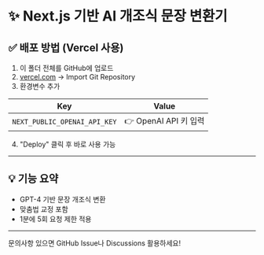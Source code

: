 # ✨ Next.js 기반 AI 개조식 문장 변환기

## ✅ 배포 방법 (Vercel 사용)

1. 이 폴더 전체를 GitHub에 업로드
2. [vercel.com](https://vercel.com) → Import Git Repository
3. 환경변수 추가

| Key | Value |
|-----|-------|
| `NEXT_PUBLIC_OPENAI_API_KEY` | 👉 OpenAI API 키 입력

4. "Deploy" 클릭 후 바로 사용 가능

---

## 💡 기능 요약
- GPT-4 기반 문장 개조식 변환
- 맞춤법 교정 포함
- 1분에 5회 요청 제한 적용

---

문의사항 있으면 GitHub Issue나 Discussions 활용하세요!
